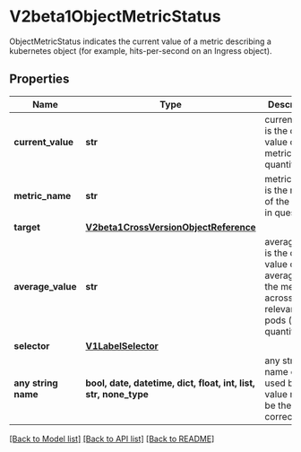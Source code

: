 # V2beta1ObjectMetricStatus

ObjectMetricStatus indicates the current value of a metric describing a kubernetes object (for example, hits-per-second on an Ingress object).

## Properties
Name | Type | Description | Notes
------------ | ------------- | ------------- | -------------
**current_value** | **str** | currentValue is the current value of the metric (as a quantity). | 
**metric_name** | **str** | metricName is the name of the metric in question. | 
**target** | [**V2beta1CrossVersionObjectReference**](V2beta1CrossVersionObjectReference.md) |  | 
**average_value** | **str** | averageValue is the current value of the average of the metric across all relevant pods (as a quantity) | [optional] 
**selector** | [**V1LabelSelector**](V1LabelSelector.md) |  | [optional] 
**any string name** | **bool, date, datetime, dict, float, int, list, str, none_type** | any string name can be used but the value must be the correct type | [optional]

[[Back to Model list]](../README.md#documentation-for-models) [[Back to API list]](../README.md#documentation-for-api-endpoints) [[Back to README]](../README.md)


